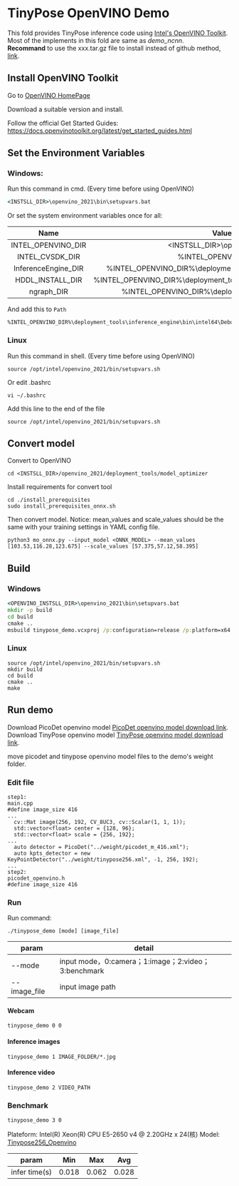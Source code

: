 # TinyPose OpenVINO Demo

This fold provides TinyPose inference code using
[Intel's OpenVINO Toolkit](https://software.intel.com/content/www/us/en/develop/tools/openvino-toolkit.html). Most of the implements in this fold are same as *demo_ncnn*.  
**Recommand** to use the xxx.tar.gz file to install instead of github method, [link](https://registrationcenter-download.intel.com/akdlm/irc_nas/18096/l_openvino_toolkit_p_2021.4.689.tgz).


## Install OpenVINO Toolkit

Go to [OpenVINO HomePage](https://software.intel.com/content/www/us/en/develop/tools/openvino-toolkit.html)

Download a suitable version and install.

Follow the official Get Started Guides: https://docs.openvinotoolkit.org/latest/get_started_guides.html

## Set the Environment Variables

### Windows:

Run this command in cmd. (Every time before using OpenVINO)
```cmd
<INSTSLL_DIR>\openvino_2021\bin\setupvars.bat
```

Or set the system environment variables once for all:

Name                  |Value
:--------------------:|:--------:
INTEL_OPENVINO_DIR | <INSTSLL_DIR>\openvino_2021
INTEL_CVSDK_DIR | %INTEL_OPENVINO_DIR%
InferenceEngine_DIR | %INTEL_OPENVINO_DIR%\deployment_tools\inference_engine\share
HDDL_INSTALL_DIR | %INTEL_OPENVINO_DIR%\deployment_tools\inference_engine\external\hddl
ngraph_DIR | %INTEL_OPENVINO_DIR%\deployment_tools\ngraph\cmake

And add this to ```Path```
```
%INTEL_OPENVINO_DIR%\deployment_tools\inference_engine\bin\intel64\Debug;%INTEL_OPENVINO_DIR%\deployment_tools\inference_engine\bin\intel64\Release;%HDDL_INSTALL_DIR%\bin;%INTEL_OPENVINO_DIR%\deployment_tools\inference_engine\external\tbb\bin;%INTEL_OPENVINO_DIR%\deployment_tools\ngraph\lib
```

### Linux

Run this command in shell. (Every time before using OpenVINO)

```shell
source /opt/intel/openvino_2021/bin/setupvars.sh
```

Or edit .bashrc

```shell
vi ~/.bashrc
```

Add this line to the end of the file

```shell
source /opt/intel/openvino_2021/bin/setupvars.sh
```

## Convert model

   Convert to OpenVINO

   ``` shell
   cd <INSTSLL_DIR>/openvino_2021/deployment_tools/model_optimizer
   ```

   Install requirements for convert tool

   ```shell
   cd ./install_prerequisites
   sudo install_prerequisites_onnx.sh

   ```

   Then convert model. Notice: mean_values and scale_values should be the same with your training settings in YAML config file.
   ```shell
   python3 mo_onnx.py --input_model <ONNX_MODEL> --mean_values [103.53,116.28,123.675] --scale_values [57.375,57.12,58.395]
   ```

## Build

### Windows

```cmd
<OPENVINO_INSTSLL_DIR>\openvino_2021\bin\setupvars.bat
mkdir -p build
cd build
cmake ..
msbuild tinypose_demo.vcxproj /p:configuration=release /p:platform=x64
```

### Linux
```shell
source /opt/intel/openvino_2021/bin/setupvars.sh
mkdir build
cd build
cmake ..
make
```


## Run demo
Download PicoDet openvino model [PicoDet openvino model download link](https://paddledet.bj.bcebos.com/deploy/third_engine/picodet_m_416_openvino.zip).
Download TinyPose openvino model [TinyPose openvino model download link](https://paddledet.bj.bcebos.com/deploy/third_engine/tinypose_256_openvino.zip).

move picodet and tinypose openvino model files to the demo's weight folder. 

### Edit file
```
step1:
main.cpp
#define image_size 416
...
  cv::Mat image(256, 192, CV_8UC3, cv::Scalar(1, 1, 1));
  std::vector<float> center = {128, 96};
  std::vector<float> scale = {256, 192};
...
  auto detector = PicoDet("../weight/picodet_m_416.xml");
  auto kpts_detector = new KeyPointDetector("../weight/tinypose256.xml", -1, 256, 192);
...
step2:
picodet_openvino.h
#define image_size 416
```

### Run

Run command:
``` shell
./tinypose_demo [mode] [image_file]
```
|  param   | detail  |
|  ----  | ----  |
| --mode  | input mode，0:camera；1:image；2:video；3:benchmark |
| --image_file  | input image path |

#### Webcam

```shell
tinypose_demo 0 0
```

#### Inference images

```shell
tinypose_demo 1 IMAGE_FOLDER/*.jpg
```

#### Inference video

```shell
tinypose_demo 2 VIDEO_PATH
```

### Benchmark

```shell
tinypose_demo 3 0
```

Plateform: Intel(R) Xeon(R) CPU E5-2650 v4 @ 2.20GHz x 24(核)
Model: [Tinypose256_Openvino](https://paddledet.bj.bcebos.com/deploy/third_engine/tinypose_256_openvino.zip)

| param         | Min   | Max   | Avg   |
| ------------- | ----- | ----- | ----- |
| infer time(s) | 0.018 | 0.062 | 0.028 |

